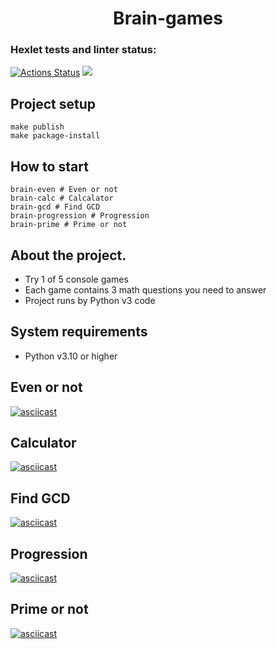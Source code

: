 <h1 align="center">Brain-games</h1>

### Hexlet tests and linter status:
[![Actions Status](https://github.com/bloodywd/python-project-49/actions/workflows/hexlet-check.yml/badge.svg)](https://github.com/bloodywd/python-project-49/actions)
<a href="https://codeclimate.com/github/bloodywd/python-project-49/maintainability"><img src="https://api.codeclimate.com/v1/badges/fce8f3870b6a02de345e/maintainability" /></a>

## Project setup

```
make publish
make package-install
```

## How to start

```
brain-even # Even or not
brain-calc # Calcalator
brain-gcd # Find GCD
brain-progression # Progression
brain-prime # Prime or not
```

## About the project.

- Try 1 of 5 console games
- Each game contains 3 math questions you need to answer
- Project runs by Python v3 code

## System requirements

- Python v3.10 or higher

## Even or not
[![asciicast](https://asciinema.org/a/XPwFzuIY1yU2X3fpqZB1a9brl.svg)](https://asciinema.org/a/XPwFzuIY1yU2X3fpqZB1a9brl)


## Calculator
[![asciicast](https://asciinema.org/a/mJSPkvzeTLrWcsJxBtKla7chf.svg)](https://asciinema.org/a/mJSPkvzeTLrWcsJxBtKla7chf)


## Find GCD
[![asciicast](https://asciinema.org/a/5F3lXvPxAJ1FxujYls9kGJGym.svg)](https://asciinema.org/a/5F3lXvPxAJ1FxujYls9kGJGym)


## Progression
[![asciicast](https://asciinema.org/a/Gc0R8amJ1x5DAOC5LGvrWFEGm.svg)](https://asciinema.org/a/Gc0R8amJ1x5DAOC5LGvrWFEGm)


## Prime or not
[![asciicast](https://asciinema.org/a/vr82XUUOeSHBSpQNUgO1Hki1w.svg)](https://asciinema.org/a/vr82XUUOeSHBSpQNUgO1Hki1w)